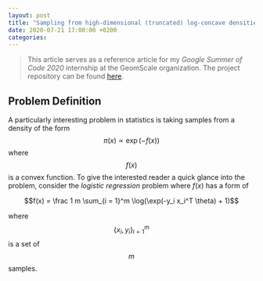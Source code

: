 ```yaml
---
layout: post
title: "Sampling from high-dimensional (truncated) log-concave densities with GeomScale"
date: 2020-07-21 17:00:00 +0200
categories:
---
```


> This article serves as a reference article for my _Google Summer of Code 2020_ internship at the GeomScale organization. The project repository can be found [here](https://github.com/GeomScale/volume_approximation).



## Problem Definition

A particularly interesting problem in statistics is taking samples from a density of the form $$\pi(x) \propto \exp(-f(x))$$ where $$f(x)$$ is a convex function. To give the interested reader a quick glance into the problem, consider the _logistic regression_ problem where $f(x)$ has a form of

<center>
$$f(x) = \frac 1 m \sum_{i = 1}^m \log(\exp(-y_i x_i^T \theta) + 1)$$
</center>

where $$\{x_i, y_i \}_{i =1}^m$$ is a set of $$m$$ samples.
